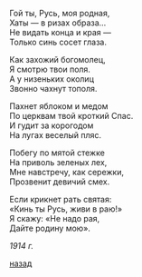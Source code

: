 Гой ты, Русь, моя родная,  
Хаты — в ризах образа…  
Не видать конца и края —  
Только синь сосет глаза.  

Как захожий богомолец,  
Я смотрю твои поля.  
А у низеньких околиц  
Звонно чахнут тополя.  

Пахнет яблоком и медом  
По церквам твой кроткий Спас.  
И гудит за корогодом  
На лугах веселый пляс.  

Побегу по мятой стежке  
На приволь зеленых лех,  
Мне навстречу, как сережки,  
Прозвенит девичий смех.  

Если крикнет рать святая:  
«Кинь ты Русь, живи в раю!»  
Я скажу: «Не надо рая,  
Дайте родину мою».  

_1914 г._

[назад](./../004-pr.md)

